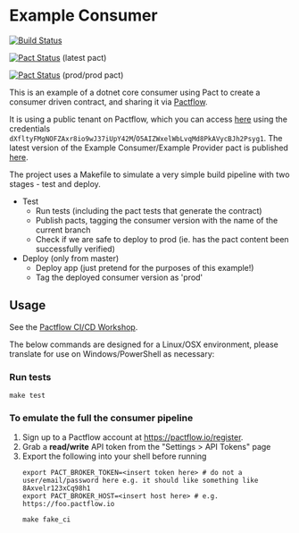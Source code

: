 # Example Consumer

[![Build Status](https://travis-ci.com/pactflow/pactflow-example-consumer-dotnet.svg?branch=master)](https://travis-ci.com/pactflow/pactflow-example-consumer-dotnet)

[![Pact Status](https://test.pactflow.io/pacts/provider/pactflow-example-provider-dotnet/consumer/pactflow-pactflow-example-consumer-dotnet/latest/badge.svg?label=provider)](https://test.pactflow.io/pacts/provider/pactflow-example-provider-dotnet/consumer/pactflow-pactflow-example-consumer-dotnet/latest) (latest pact)

[![Pact Status](https://test.pactflow.io/matrix/provider/pactflow-example-provider-dotnet/latest/prod/consumer/pactflow-pactflow-example-consumer-dotnet/latest/prod/badge.svg?label=provider)](https://test.pactflow.io/pacts/provider/pactflow-example-provider-dotnet/consumer/pactflow-pactflow-example-consumer-dotnet/latest/prod) (prod/prod pact)


This is an example of a dotnet core consumer using Pact to create a consumer driven contract, and sharing it via [Pactflow](https://pactflow.io).

It is using a public tenant on Pactflow, which you can access [here](https://test.pactflow.io) using the credentials `dXfltyFMgNOFZAxr8io9wJ37iUpY42M`/`O5AIZWxelWbLvqMd8PkAVycBJh2Psyg1`. The latest version of the Example Consumer/Example Provider pact is published [here](https://test.pactflow.io/pacts/provider/pactflow-example-provider-dotnet/consumer/pactflow-pactflow-example-consumer-dotnet/latest).

The project uses a Makefile to simulate a very simple build pipeline with two stages - test and deploy.

* Test
  * Run tests (including the pact tests that generate the contract)
  * Publish pacts, tagging the consumer version with the name of the current branch
  * Check if we are safe to deploy to prod (ie. has the pact content been successfully verified)
* Deploy (only from master)
  * Deploy app (just pretend for the purposes of this example!)
  * Tag the deployed consumer version as 'prod'

## Usage

See the [Pactflow CI/CD Workshop](https://github.com/pactflow/ci-cd-workshop).

The below commands are designed for a Linux/OSX environment, please translate for use on Windows/PowerShell as necessary:

### Run tests
`make test`

### To emulate the full the consumer pipeline
1. Sign up to a Pactflow account at https://pactflow.io/register.
1. Grab a **read/write** API token from the "Settings > API Tokens" page
1. Export the following into your shell before running
    ```
    export PACT_BROKER_TOKEN=<insert token here> # do not a user/email/password here e.g. it should like something like 8Axvelr123xCq98h1
    export PACT_BROKER_HOST=<insert host here> # e.g. https://foo.pactflow.io
    ```
    ```
    make fake_ci
    ```
